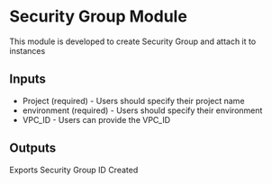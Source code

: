 # Security Group Module
This module is developed to create Security Group and attach it to instances

## Inputs
* Project (required) - Users should specify their project name
* environment (required) - Users should specify their environment
* VPC_ID - Users can provide the VPC_ID


## Outputs
Exports Security Group ID Created